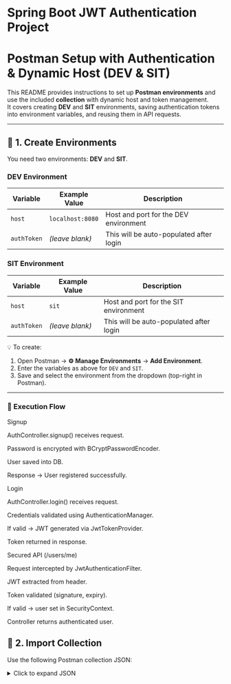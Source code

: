 # Spring Boot JWT Authentication Project

# Postman Setup with Authentication & Dynamic Host (DEV & SIT)

This README provides instructions to set up **Postman environments** and use the included **collection** with dynamic host and token management.  
It covers creating **DEV** and **SIT** environments, saving authentication tokens into environment variables, and reusing them in API requests.

---

## 🔹 1. Create Environments

You need two environments: **DEV** and **SIT**.

### DEV Environment
| Variable   | Example Value     | Description                                |
|------------|-------------------|--------------------------------------------|
| `host`     | `localhost:8080` | Host and port for the DEV environment      |
| `authToken`| *(leave blank)*  | This will be auto-populated after login    |

### SIT Environment
| Variable   | Example Value            | Description                               |
|------------|--------------------------|-------------------------------------------|
| `host`     | `sit`  | Host and port for the SIT environment     |
| `authToken`| *(leave blank)*         | This will be auto-populated after login   |

💡 To create:
1. Open Postman → **⚙️ Manage Environments** → **Add Environment**.  
2. Enter the variables as above for `DEV` and `SIT`.  
3. Save and select the environment from the dropdown (top-right in Postman).

---

### 🔹 Execution Flow

Signup

AuthController.signup() receives request.

Password is encrypted with BCryptPasswordEncoder.

User saved into DB.

Response → User registered successfully.

Login

AuthController.login() receives request.

Credentials validated using AuthenticationManager.

If valid → JWT generated via JwtTokenProvider.

Token returned in response.

Secured API (/users/me)

Request intercepted by JwtAuthenticationFilter.

JWT extracted from header.

Token validated (signature, expiry).

If valid → user set in SecurityContext.

Controller returns authenticated user.

## 🔹 2. Import Collection

Use the following Postman collection JSON:

<details>
<summary>Click to expand JSON</summary>

```json
{
	"info": {
		"_postman_id": "b6452753-ad6e-4536-a1ee-f0bc9ffc5c89",
		"name": "My Collection",
		"description": "Sample Postman Collection with login, signup, and get data requests using environment variables.",
		"schema": "https://schema.getpostman.com/json/collection/v2.1.0/collection.json"
	},
	"item": [
		{
			"name": "Get data",
			"event": [
				{
					"listen": "prerequest",
					"script": {
						"exec": [
							"// Call the login/auth endpoint before running this request",
							"let host = pm.environment.get(\"host\");",
							"console.log(\"Saved host: \" + host);",
							"pm.sendRequest({",
							"    url: \"http://\"+host+\"/auth/login\",",
							"    method: \"POST\",",
							"    header: {",
							"        \"Content-Type\": \"application/json\"",
							"    },",
							"    body: {",
							"        mode: \"raw\",",
							"        raw: JSON.stringify({",
							"            username: \"Srini\",",
							"            password: \"12345\"",
							"        })",
							"    }",
							"}, function (err, res) {",
							"    if (err) {",
							"        console.log(\"Login request failed: \" + err);",
							"    } else {",
							"        let data = res.json();",
							"        if (data.token) {",
							"            pm.environment.set(\"authToken\", data.token);",
							"            console.log(\"Saved token: \" + data.token);",
							"        } else if (data.access_token) {",
							"            pm.environment.set(\"authToken\", data.access_token);",
							"            console.log(\"Saved access_token: \" + data.access_token);",
							"        } else {",
							"            console.log(\"No token found in login response\");",
							"        }",
							"    }",
							"});"
						],
						"type": "text/javascript"
					}
				}
			],
			"request": {
				"method": "GET",
				"header": [
					{
						"key": "Content-Type",
						"value": "application/json",
						"type": "text"
					},
					{
						"key": "Authorization",
						"value": "Bearer {{authToken}}",
						"type": "text"
					}
				],
				"url": {
					"raw": "http://{{host}}/users/me",
					"protocol": "http",
					"host": [
						"{{host}}"
					],
					"path": [
						"users",
						"me"
					]
				},
				"description": "GET request to fetch user data using authToken."
			},
			"response": []
		},
		{
			"name": "login",
			"request": {
				"method": "POST",
				"header": [
					{
						"key": "Content-Type",
						"value": "application/json",
						"type": "text"
					}
				],
				"body": {
					"mode": "raw",
					"raw": "{\n    \"username\": \"Srini\",\n    \"password\": \"123451\"\n}"
				},
				"url": {
					"raw": "http://{{host}}/auth/login",
					"protocol": "http",
					"host": [
						"{{host}}"
					],
					"path": [
						"auth",
						"login"
					]
				},
				"description": "POST request to authenticate and fetch token."
			},
			"response": []
		},
		{
			"name": "signup",
			"request": {
				"method": "POST",
				"header": [
					{
						"key": "Content-Type",
						"value": "application/json",
						"type": "text"
					}
				],
				"body": {
					"mode": "raw",
					"raw": "{\n    \"username\": \"Srini\",\n    \"password\": \"12345\"\n}"
				},
				"url": {
					"raw": "http://{{host}}/auth/signup",
					"protocol": "http",
					"host": [
						"{{host}}"
					],
					"path": [
						"auth",
						"signup"
					]
				},
				"description": "POST request to register a new user."
			},
			"response": []
		}
	]
}


